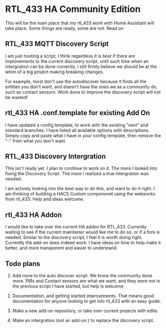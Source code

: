 # RTL_433 HA Community Edition


This will be the main place that my rtl_433 work with Home Assistant will take place. Some things are ready, some are not. Read on


## RTL_433 MQTT Discovery Script

I am just hosting a script, I think regardless it is best if there are improvements to the current discovery script, until such time when an intergration can be done correctly. I still firmly believe we should be at the whim of a big project making breaking changes.

For example, most don't use the autodiscover because it finds all the entities you don't want, and doesn't have the ones we as a community do, such as contact sensors. Work done to improve the discovery script will not be wasted!


## rtl_433 HA .conf.template for existing Add On

I have updated a config template, to work with the existing "next" and standard branches. I have listed all available options with descriptions. Simply copy and paste what I have in your config template, then remove the "-" from what you don't want.


## RTL_433 Discovery Intergration

This isn't ready yet. I plan to continue to work on it. The more I looked into fixing the Discovery Script. The more I realized a true intergration was needed. 

I am actively looking into the best way to do this, and want to do it right. I am thinking of building a HACS Custom compononet using the websocks from rtl_433. Help and ideas welcome.


## rtl_433 HA Addon

I would like to take over the current HA addon for RTL_433. Currently waiting to see if the current maintainer would like me to do so, or if a fork is needed.
Similar to the discovery script, I feel it is worth doing right. Currently the add-on does indeed work. I have ideas on how to help make it better, and more transperent and easier to understand. 

## Todo plans

1. Add more to the auto discover script. We know the community done more. PIRs and Contact sensors are what we want, and they were not in the previous script I have started, but help is welcome

2. Documentation, and getting started improvements. That means good documentation for anyone looking to get into rtl_433 with an easy guide.

3. Make a new add-on repository, or take over current projects with edits.

4. Make an intergration (not an add-on ) to replace the discovery script.

